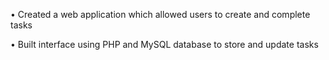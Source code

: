 • Created a web application which allowed users to create and complete tasks 

• Built interface using PHP and MySQL database to store and update tasks
